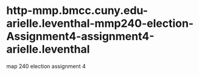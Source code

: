 # http-mmp.bmcc.cuny.edu-arielle.leventhal-mmp240-election-Assignment4-assignment4-arielle.leventhal
map 240 election assignment 4
